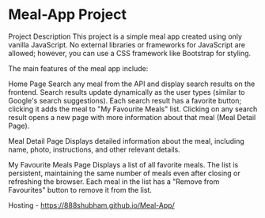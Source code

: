 # Meal-App Project

Project Description
This project is a simple meal app created using only vanilla JavaScript. No external libraries or frameworks for JavaScript are allowed; however, you can use a CSS framework like Bootstrap for styling.

The main features of the meal app include:

Home Page
Search any meal from the API and display search results on the frontend.
Search results update dynamically as the user types (similar to Google's search suggestions).
Each search result has a favorite button; clicking it adds the meal to "My Favourite Meals" list.
Clicking on any search result opens a new page with more information about that meal (Meal Detail Page).

Meal Detail Page
Displays detailed information about the meal, including name, photo, instructions, and other relevant details.

My Favourite Meals Page
Displays a list of all favorite meals.
The list is persistent, maintaining the same number of meals even after closing or refreshing the browser.
Each meal in the list has a "Remove from Favourites" button to remove it from the list.

Hosting - 
https://888shubham.github.io/Meal-App/
